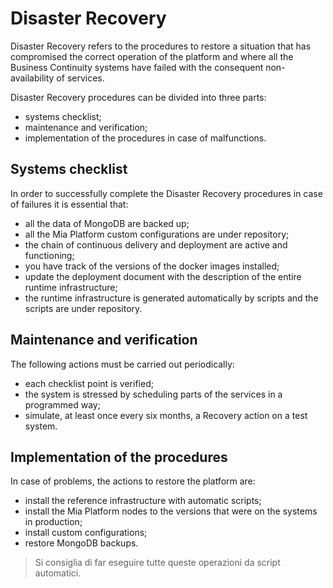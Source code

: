 # Disaster Recovery

Disaster Recovery refers to the procedures to restore a situation that has compromised the correct
operation of the platform and where all the Business Continuity systems have failed with the consequent
non-availability of services.

Disaster Recovery procedures can be divided into three parts:

- systems checklist;
- maintenance and verification;
- implementation of the procedures in case of malfunctions.

## Systems checklist

In order to successfully complete the Disaster Recovery procedures in case of failures it is essential that:

- all the data of MongoDB are backed up;
- all the Mia Platform custom configurations are under repository;
- the chain of continuous delivery and deployment are active and functioning;
- you have track of the versions of the docker images installed;
- update the deployment document with the description of the entire runtime infrastructure;
- the runtime infrastructure is generated automatically by scripts and the scripts are under repository.

## Maintenance and verification

The following actions must be carried out periodically:

- each checklist point is verified;
- the system is stressed by scheduling parts of the services in a programmed way;
- simulate, at least once every six months, a Recovery action on a test system.

## Implementation of the procedures

In case of problems, the actions to restore the platform are:

- install the reference infrastructure with automatic scripts;
- install the Mia Platform nodes to the versions that were on the systems in production;
- install custom configurations;
- restore MongoDB backups.

> Si consiglia di far eseguire tutte queste operazioni da script automatici.

